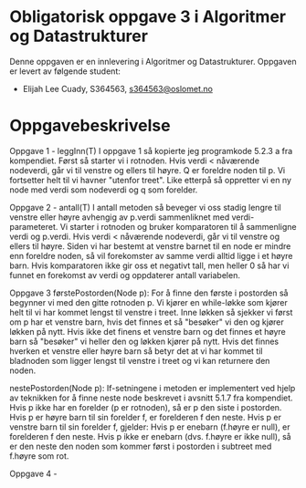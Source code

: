# Obligatorisk oppgave 3 i Algoritmer og Datastrukturer

Denne oppgaven er en innlevering i Algoritmer og Datastrukturer. 
Oppgaven er levert av følgende student:
* Elijah Lee Cuady, S364563, s364563@oslomet.no


# Oppgavebeskrivelse

Oppgave 1 - leggInn(T)
I oppgave 1 så kopierte jeg programkode 5.2.3 a fra kompendiet. Først så starter vi i rotnoden. Hvis verdi < nåværende
nodeverdi, går vi til venstre og ellers til høyre. Q er foreldre noden til p. Vi fortsetter helt til vi havner "utenfor 
treet". Like etterpå så oppretter vi en ny node med verdi som nodeverdi og q som forelder. 

Oppgave 2 - antall(T)
I antall metoden så beveger vi oss stadig lengre til venstre eller høyre avhengig av p.verdi sammenliknet med verdi-
parameteret. Vi starter i rotnoden og bruker komparatoren til å sammenligne verdi og p.verdi. Hvis verdi < nåværende 
nodeverdi, går vi til venstre og ellers til høyre. Siden vi har bestemt at venstre barnet til en node er mindre enn 
foreldre noden, så vil forekomster av samme verdi alltid ligge i et høyre barn. Hvis komparatoren ikke gir oss et 
negativt tall, men heller 0 så har vi funnet en forekomst av verdi og oppdaterer antall variabelen. 

Oppgave 3
førstePostorden(Node<T> p):
For å finne den første i postorden så begynner vi med den gitte rotnoden p. Vi kjører en while-løkke som kjører helt til
vi har kommet lengst til venstre i treet. Inne løkken så sjekker vi først om p har et venstre barn, hvis det finnes et så
"besøker" vi den og kjører løkken på nytt. Hvis ikke det finens et venstre barn og det finnes et høyre barn så "besøker" 
vi heller den og løkken kjører på nytt. Hvis det finnes hverken et venstre eller høyre barn så betyr det at vi har kommet
til bladnoden som ligger lengst til venstre i treet og vi kan returnere den noden. 

nestePostorden(Node<T> p):
If-setningene i metoden er implementert ved hjelp av teknikken for å finne neste node beskrevet i avsnitt 5.1.7 fra kompendiet.
Hvis p ikke har en forelder (p er rotnoden), så er p den siste i postorden.
Hvis p er høyre barn til sin forelder f, er forelderen f den neste.
Hvis p er venstre barn til sin forelder f, gjelder:
Hvis p er enebarn (f.høyre er null), er forelderen f den neste.
Hvis p ikke er enebarn (dvs. f.høyre er ikke null), så er den neste den noden som kommer først i postorden i subtreet med f.høyre som rot.

Oppgave 4 - 